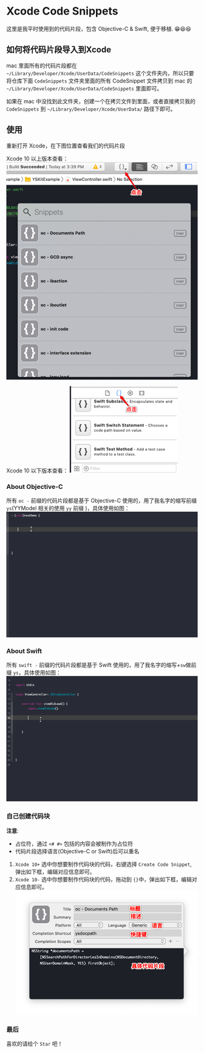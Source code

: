 # Xcode Code Snippets

这里是我平时使用到的代码片段，包含 Objective-C & Swift, 便于移植. 😁😆😆

## 如何将代码片段导入到Xcode
mac 里面所有的代码片段都在 `~/Library/Developer/Xcode/UserData/CodeSnippets` 这个文件夹内，所以只要将仓库下面 `CodeSnippets` 文件夹里面的所有 CodeSnippet 文件拷贝到 mac 的 `~/Library/Developer/Xcode/UserData/CodeSnippets` 里面即可。

如果在 mac 中没找到此文件夹，创建一个在拷贝文件到里面，或者直接拷贝我的 `CodeSnippets` 到 `~/Library/Developer/Xcode/UserData/` 路径下即可。

## 使用
重新打开 Xcode，在下图位置查看我们的代码片段

Xcode 10 以上版本查看：
![](https://github.com/kysonyangs/XcodeSnippets/blob/master/snip/xcode10%2B.png)

Xcode 10 以下版本查看：
![](https://github.com/kysonyangs/XcodeSnippets/blob/master/snip/xcode10-.png)

### About Objective-C
所有 `oc -` 前缀的代码片段都是基于 Objective-C 使用的，用了我名字的缩写前缀 `ys`(YYModel 相关的使用 `yy` 前缀 )，具体使用如图：
![](https://github.com/kysonyangs/XcodeSnippets/blob/master/snip/oc-demo.gif)

### About Swift
所有 `swift -` 前缀的代码片段都是基于 Swift 使用的，用了我名字的缩写+`sw`做前缀 `ys`，具体使用如图：
![](https://github.com/kysonyangs/XcodeSnippets/blob/master/snip/swift-demo.gif)

### 自己创建代码块

**注意**:
* 占位符，通过 `<# #>` 包括的内容会被制作为占位符
* 代码片段选择语言(Objective-C or Swift)后可以重名

1. `Xcode 10+` 选中你想要制作代码块的代码，右键选择 `Create Code Snippet`, 弹出如下框，编辑对应信息即可。
2. `Xcode 10-` 选中你想要制作代码块的代码，拖动到 `{}`中，弹出如下框，编辑对应信息即可。
![](https://github.com/kysonyangs/XcodeSnippets/blob/master/snip/createsnip.png)

### 最后
喜欢的请给个 `Star` 吧！

